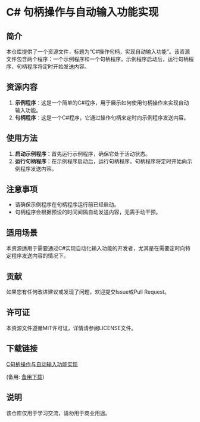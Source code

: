 # C# 句柄操作与自动输入功能实现

## 简介

本仓库提供了一个资源文件，标题为“C#操作句柄，实现自动输入功能”。该资源文件包含两个程序：一个示例程序和一个句柄程序。示例程序启动后，运行句柄程序，句柄程序将定时开始发送内容。

## 资源内容

1. **示例程序**：这是一个简单的C#程序，用于展示如何使用句柄操作来实现自动输入功能。
2. **句柄程序**：这是一个C#程序，它通过操作句柄来定时向示例程序发送内容。

## 使用方法

1. **启动示例程序**：首先运行示例程序，确保它处于活动状态。
2. **运行句柄程序**：在示例程序启动后，运行句柄程序。句柄程序将定时开始向示例程序发送内容。

## 注意事项

- 请确保示例程序在句柄程序运行前已经启动。
- 句柄程序会根据预设的时间间隔自动发送内容，无需手动干预。

## 适用场景

本资源适用于需要通过C#实现自动化输入功能的开发者，尤其是在需要定时向特定程序发送内容的情况下。

## 贡献

如果您有任何改进建议或发现了问题，欢迎提交Issue或Pull Request。

## 许可证

本资源文件遵循MIT许可证，详情请参阅LICENSE文件。

## 下载链接
[C句柄操作与自动输入功能实现](https://pan.quark.cn/s/665b7ffd40b5) 

(备用: [备用下载](https://pan.baidu.com/s/1d6N8rBNYGtOhn15pzJIFGg?pwd=1234))

## 说明

该仓库仅用于学习交流，请勿用于商业用途。
